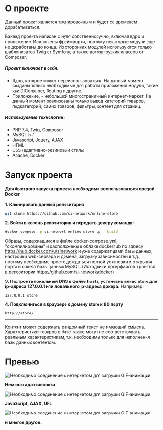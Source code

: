 # О проекте
Данный проект является тренировочным и будет со временем дорабатываться.

Бэкенд проекта написан с нуля собственноручно, включая ядро и приложение. Исключены фреймворки, поэтому некоторые модули еще не доработаны до конца. Из сторонних модулей используются только шаблонизатор Twig от Symfony, а также автозагрузчик классов от Composer. 

##### Проект включает в себя:
* Ядро, которое может переиспользоваться. На данный момент созданы только необходимые для работы приложения модули, такие как DIContainer, Routing и другие.
* Приложение, - небольшой многостраничный интернет-маркет. На данный момент реализованы только вывод категорий товаров, подкатегорий, самих товаров, фильтры, контент для страниц.

##### Используемые технологии:
* PHP 7.4, Twig, Composer
* MySQL 5.7
* Javascript, Jquery, AJAX
* HTML
* CSS (адаптивно-резиновый стиль)
* Apache, Docker

# Запуск проекта
#### Для быстрого запуска проекта необходимо воспользоваться средой Docker

**1. Клонировать данный репозиторий**
```bash
git clone https://github.com/si-network/online-store
```

**2. Войти в корень репозитория и передать докеру команду:**
```bash
docker compose -p si-network-online-store up --build
```
Образы, содержащиеся в файле docker-compose.yml, "скомпилированы" и расположены в облаке dockerhub по адресу https://hub.docker.com/u/sinetwork и уже содержат дамп базы данных, настройки web-сервера и домена, загрузку зависимостей и т.д., поэтому необходимо просто дождаться полной установки и открытия порта и сокета базы данных MySQL. (Исходники докерфайлов хранятся в репозитории https://github.com/si-network/docker)

**3. Настроить локальный DNS в файле hosts, установив алиас store для ip-адреса 127.0.0.1 или локального ip-адреса докера.**
Например:
```
127.0.0.1 store
```
**4. Подключиться в браузере к домену store к 80 порту**
```URL
http://store/
```

---
Контент может содержать рандомный текст, не имеющий смысла. Характеристики товаров в базе также могут не соответствовать реальным характеристикам, т.к. необходимы только для наполнения базы данных контентом.

# Превью



![Необходимо соединение с интернетом для загрузки GIF-анимации](https://user-images.githubusercontent.com/80700865/168495899-8075d2bf-677b-470b-8443-b29f8ece13ba.gif)

**Немного адаптивности**

![Необходимо соединение с интернетом для загрузки GIF-анимации](https://user-images.githubusercontent.com/80700865/168496158-749b73b9-fe22-4b53-ad65-3d643527462f.gif)

**JavaScript, AJAX, URL**

![Необходимо соединение с интернетом для загрузки GIF-анимации](https://user-images.githubusercontent.com/80700865/168495994-8d13c523-f238-4bc6-94fc-53ea69d6a05e.gif)

**и многое другое.**